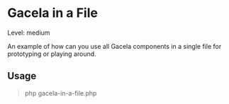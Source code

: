 # Gacela in a File

Level: medium

An example of how can you use all Gacela components in a single file for prototyping or playing around.

## Usage

> php gacela-in-a-file.php
